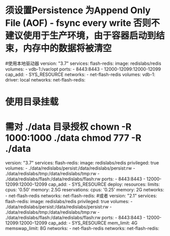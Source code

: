 # 须设置Persistence 为Append Only File (AOF) - fsync every write 否则不建议使用于生产环境，由于容器启动到结束，内存中的数据将被清空

#使用本地驱动器
version: "3.7"
services:
  flash-redis:
    image: redislabs/redis
    volumes:
      - vdb-1:/var/opt
    ports:
     - 8443:8443
     - 12000-12099:12000-12099
    cap_add:
     - SYS_RESOURCE
    networks:
      - net-flash-redis
volumes:
  vdb-1:
    driver: local
networks:
  net-flash-redis:

# 使用目录挂载
# 需对 ./data 目录授权 chown -R 1000:1000 ./data  chmod 777 -R ./data
version: "3.7"
services:
  flash-redis:
    image: redislabs/redis
    privileged: true
    volumes:
      - ./data/redislabs/persist:/data/redislabs/persist:rw
      - ./data/redislabs/tmp:/data/redislabs/tmp:rw
      - ./data/redislabs/flash:/data/redislabs/flash:rw
    ports:
     - 8443:8443
     - 12000-12099:12000-12099
    cap_add:
     - SYS_RESOURCE
    deploy:
      resources:
        limits:
          cpus: '0.50'
          memory: 2.5G
        reservations:
          cpus: '0.25'
          memory: 2G
    networks:
      - net-flash-redis
networks:
  net-flash-redis:
#或者
version: "2.1"
services:
  flash-redis:
    image: redislabs/redis
    privileged: true
    volumes:
      - ./data/redislabs/persist:/data/redislabs/persist:rw
      - ./data/redislabs/tmp:/data/redislabs/tmp:rw
      - ./data/redislabs/flash:/data/redislabs/flash:rw
    ports:
     - 8443:8443
     - 12000-12099:12000-12099
    cap_add:
     - SYS_RESOURCE
    mem_limit: 4G
    memswap_limit: 8G
    networks:
      - net-flash-redis
networks:
  net-flash-redis: